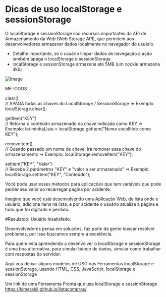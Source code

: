 # Dicas de uso localStorage e sessionStorage
O localStorage e sessionStorage são recursos importantes da API de Armazenamento da Web (Web Storage API), que permitem aos desenvolvedores armazenar dados localmente no navegador do usuário.
<br>
* Detalhe importante, se o usuário limpar dados de navegação a ação também apaga o localStorage e sessionStorage.
* localStorage e sessionStorage armazena até 5MB (um cookie armazena 4kb)

![Image](https://github.com/user-attachments/assets/af2aa6e3-2109-4887-825a-e84266b26679)

MÉTODOS

clear()<br>
// APAGA todas as chaves do LocalStorage / SessionStorage
=> Exemplo: localStorage.clear();

getItem("KEY") <br>
// Retorna o conteúdo armazenado na chave indicada como KEY
=> Exemplo: let minhaLista = localStorage.getItem("Nome escolhido como KEY"); 

removeItem() <br>
// Quando passado um nome de chave, irá remover essa chave do armazenamento
=> Exemplo: localStorage.removeItem("KEY");

setItem("KEY", "Valor") <br>
// Recebe 2 parâmetros "KEY" e "valor a ser armazenado"
=> Exemplo: localStorage.setItem("KEY", "Conteúdo");

Você pode usar esses métodos para aplicações que tem variáveis que pode perder seu valor ao recarregar pagina por acidente.

Imagine que você está desenvolvendo uma Aplicação Web, de lista onde o usuário, adiciona itens na lista, e por acidente o usuário atualiza a página e tudo que foi digitado é perdido. 

#Resulatdo: Usuário insatisfeito.

Desenvolvedores pensa em soluções, faz parte da gente buscar resolver problemas, por isso buscamos sempre a excelência.

Para quem está aprendendo a desenvolver o localStorage e sessionStorage é uma boa alternativa, para simular banco de dados, simular como trabalhar com respostas do servidor.

Aqui vou deixar alguns modelos de USO das Ferramentas localStorage e sessionStorage, usando HTML, CSS, JavaScript, localStorage e sessionStorage

Um link de uma Ferramenta Pronta que usa localStorage e sessionStorage
https://kimerakil.github.io/listacompras/ 
